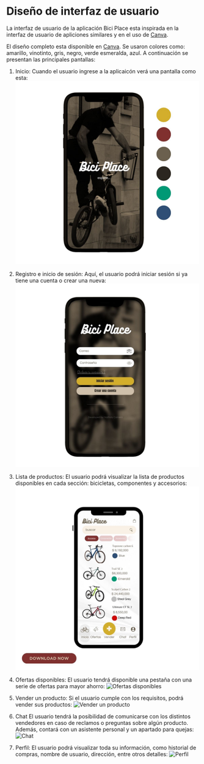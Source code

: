 # Diseño de interfaz de usuario

La interfaz de usuario de la aplicación Bici Place esta inspirada en la interfaz de usuario de apliciones similares y en el uso de [Canva](https://www.canva.com/?msockid=138a4a6cd9d663cc3c7f5eb1d879623b).


El diseño completo esta disponible en [Canva](https://www.canva.com/design/DAGPLnN3uYI/pyOVnM7Hxp8m_7QMPR7WoA/edit?utm_content=DAGPLnN3uYI&utm_campaign=designshare&utm_medium=link2&utm_source=sharebutton). Se usaron colores como: amarillo, vinotinto, gris, negro, verde esmeralda, azul. 
A continuación se presentan las principales pantallas:

1. Inicio:
   Cuando el usuario ingrese a la aplicaicón verá una pantalla como esta:
   ![Inicio](images/Inicio.jpg) 

3. Registro e inicio de sesión:
   Aquí, el usuario podrá iniciar sesión si ya tiene una cuenta o crear una nueva:
   ![Registro/inicio](images/Registro.jpg)

4. Lista de productos:
   El usuario podrá visualizar la lista de productos disponibles en cada sección: bicicletas, componentes y accesorios:
   ![Lista de productos](images/Bicicletas.jpg)
   
5. Ofertas disponibles:
   El usuario tendrá disponible una pestaña con una serie de ofertas para mayor ahorro:
   ![Ofertas disponibles](images/Ofertas.jng)

6. Vender un producto:
   Si el usuario cumple con los requisitos, podrá vender sus productos:
   ![Vender un producto](images/Vender.pjg)

7. Chat
  El usuario tendrá la posibilidad de comunicarse con los distintos vendedores en caso de reclamos o preguntas sobre algún producto. Además, contará con un asistente
  personal y un apartado para quejas:
  ![Chat](images/Chat.png)
8. Perfil:
  El usuario podrá visualizar toda su información, como historial de compras, nombre de usuario, dirección, entre otros detalles:
  ![Perfil](images/Perfil.pjg)

